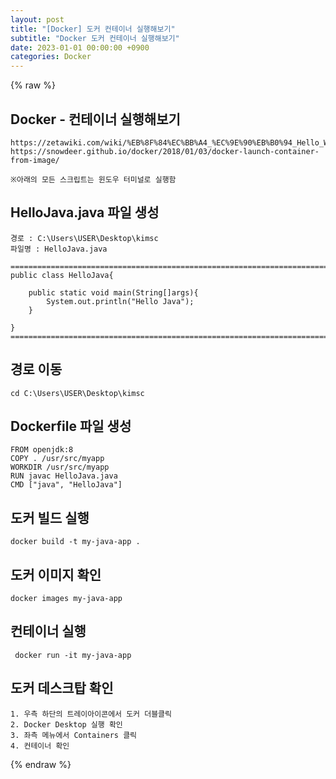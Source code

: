 ```yaml
---
layout: post
title: "[Docker] 도커 컨테이너 실행해보기"
subtitle: "Docker 도커 컨테이너 실행해보기"
date: 2023-01-01 00:00:00 +0900
categories: Docker
---
```

{% raw %}
## Docker - 컨테이너 실행해보기  
	https://zetawiki.com/wiki/%EB%8F%84%EC%BB%A4_%EC%9E%90%EB%B0%94_Hello_World  
	https://snowdeer.github.io/docker/2018/01/03/docker-launch-container-from-image/  
  
	※아래의 모든 스크립트는 윈도우 터미널로 실행함  
  
## HelloJava.java 파일 생성  
  
	경로 : C:\Users\USER\Desktop\kimsc  
	파일명 : HelloJava.java  
  
	=================================================================================================================  
	public class HelloJava{  
  
		public static void main(String[]args){  
			System.out.println("Hello Java");  
		}  
  
	}  
	=================================================================================================================  
  
## 경로 이동  
	cd C:\Users\USER\Desktop\kimsc  
  
## Dockerfile 파일 생성  
  
	FROM openjdk:8  
	COPY . /usr/src/myapp  
	WORKDIR /usr/src/myapp  
	RUN javac HelloJava.java  
	CMD ["java", "HelloJava"]  
  
## 도커 빌드 실행  
	docker build -t my-java-app .  
  
## 도커 이미지 확인  
	docker images my-java-app  
  
## 컨테이너 실행  
	 docker run -it my-java-app  
  
## 도커 데스크탑 확인  
	1. 우측 하단의 트레이아이콘에서 도커 더블클릭  
	2. Docker Desktop 실행 확인  
	3. 좌측 메뉴에서 Containers 클릭  
	4. 컨테이너 확인  
  

{% endraw %}
